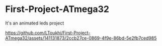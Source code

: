 # First-Project-ATmega32
It's an animated leds project 

https://github.com/LToukhi/First-Project-ATmega32/assets/141131873/2ccb27ce-0869-4f9e-86bd-5e2fb7ced985

